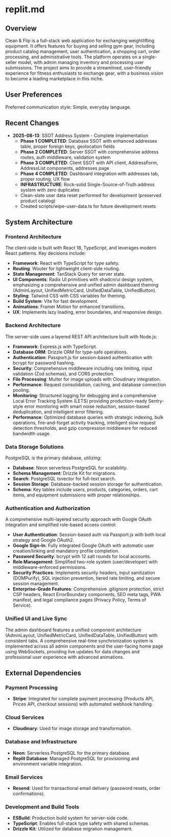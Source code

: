 # replit.md

## Overview
Clean & Flip is a full-stack web application for exchanging weightlifting equipment. It offers features for buying and selling gym gear, including product catalog management, user authentication, a shopping cart, order processing, and administrative tools. The platform operates on a single-seller model, with admin managing inventory and processing user submissions. The project aims to provide a streamlined, user-friendly experience for fitness enthusiasts to exchange gear, with a business vision to become a leading marketplace in this niche.

## User Preferences
Preferred communication style: Simple, everyday language.

## Recent Changes
- **2025-08-13**: SSOT Address System - Complete Implementation
  - **Phase 1 COMPLETED**: Database SSOT with enhanced addresses table, proper foreign keys, geolocation fields
  - **Phase 2 COMPLETED**: Server SSOT with comprehensive address routes, auth middleware, validation system  
  - **Phase 3 COMPLETED**: Client SSOT with API client, AddressForm, AddressList components, addresses page
  - **Phase 4 COMPLETED**: Dashboard integration with addresses tab, proper routing, UX flow
  - **INFRASTRUCTURE**: Rock-solid Single-Source-of-Truth address system with zero duplicates
  - Clean-slate user data reset performed for development (preserved product catalog)
  - Created scripts/wipe-user-data.ts for future development resets

## System Architecture

### Frontend Architecture
The client-side is built with React 18, TypeScript, and leverages modern React patterns. Key decisions include:
- **Framework**: React with TypeScript for type safety.
- **Routing**: Wouter for lightweight client-side routing.
- **State Management**: TanStack Query for server state.
- **UI Components**: Radix UI primitives with shadcn/ui design system, emphasizing a comprehensive and unified admin dashboard theming (AdminLayout, UnifiedMetricCard, UnifiedDataTable, UnifiedButton).
- **Styling**: Tailwind CSS with CSS variables for theming.
- **Build System**: Vite for fast development.
- **Animations**: Framer Motion for enhanced transitions.
- **UX**: Implements lazy loading, error boundaries, and responsive design.

### Backend Architecture
The server-side uses a layered REST API architecture built with Node.js:
- **Framework**: Express.js with TypeScript.
- **Database ORM**: Drizzle ORM for type-safe operations.
- **Authentication**: Passport.js for session-based authentication with bcrypt for password hashing.
- **Security**: Comprehensive middleware including rate limiting, input validation (Zod schemas), and CORS protection.
- **File Processing**: Multer for image uploads with Cloudinary integration.
- **Performance**: Request consolidation, caching, and database connection pooling.
- **Monitoring**: Structured logging for debugging and a comprehensive Local Error Tracking System (LETS) providing production-ready Sentry-style error monitoring with smart noise reduction, session-based deduplication, and intelligent error filtering.
- **Performance**: Optimized database queries with strategic indexing, bulk operations, fire-and-forget activity tracking, intelligent slow request detection thresholds, and gzip compression middleware for reduced bandwidth usage.

### Data Storage Solutions
PostgreSQL is the primary database, utilizing:
- **Database**: Neon serverless PostgreSQL for scalability.
- **Schema Management**: Drizzle Kit for migrations.
- **Search**: PostgreSQL tsvector for full-text search.
- **Session Storage**: Database-backed session storage for authentication.
- **Schema**: Key tables include users, products, categories, orders, cart items, and equipment submissions with proper relationships.

### Authentication and Authorization
A comprehensive multi-layered security approach with Google OAuth integration and simplified role-based access control:
- **User Authentication**: Session-based auth via Passport.js with both local strategy and Google OAuth2.
- **Google Sign-In**: Fully integrated Google OAuth with automatic user creation/linking and mandatory profile completion.
- **Password Security**: bcrypt with 12 salt rounds for local accounts.
- **Role Management**: Simplified two-role system (user/developer) with middleware-enforced permissions.
- **Security Practices**: Implements security headers, input sanitization (DOMPurify), SQL injection prevention, tiered rate limiting, and secure session management.
- **Enterprise-Grade Features**: Comprehensive .gitignore protection, strict CSP headers, React ErrorBoundary components, SEO meta tags, PWA manifest, and legal compliance pages (Privacy Policy, Terms of Service).

### Unified UI and Live Sync
The admin dashboard features a unified component architecture (AdminLayout, UnifiedMetricCard, UnifiedDataTable, UnifiedButton) with consistent tabs. A comprehensive real-time synchronization system is implemented across all admin components and the user-facing home page using WebSockets, providing live updates for data changes and professional user experience with advanced animations.

## External Dependencies

### Payment Processing
- **Stripe**: Integrated for complete payment processing (Products API, Prices API, checkout sessions) with automated webhook handling.

### Cloud Services
- **Cloudinary**: Used for image storage and transformation.

### Database and Infrastructure
- **Neon**: Serverless PostgreSQL for the primary database.
- **Replit Database**: Managed PostgreSQL for provisioning and environment variable integration.

### Email Services
- **Resend**: Used for transactional email delivery (password resets, order confirmations).

### Development and Build Tools
- **ESBuild**: Production build system for server-side code.
- **TypeScript**: Enables full-stack type safety with shared schemas.
- **Drizzle Kit**: Utilized for database migration management.